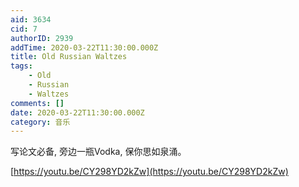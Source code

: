 ```yaml
---
aid: 3634
cid: 7
authorID: 2939
addTime: 2020-03-22T11:30:00.000Z
title: Old Russian Waltzes
tags:
    - Old
    - Russian
    - Waltzes
comments: []
date: 2020-03-22T11:30:00.000Z
category: 音乐
---
```


写论文必备, 旁边一瓶Vodka, 保你思如泉涌。

[https://youtu.be/CY298YD2kZw](https://youtu.be/CY298YD2kZw)

